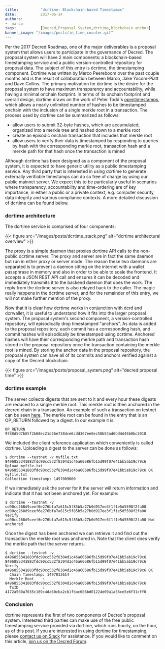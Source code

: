 ```yaml
---
title:			"dcrtime: Blockchain-based Timestamps"
date:			2017-06-14
authors:
-  marco
tags:			[Decred,Proposal System,dcrtime,blockchain anchor]
banner_image: "/images/posts/in_time_counter.gif"
---
```


Per the 2017 Decred Roadmap, one of the major deliverables is a proposal system that allows users to participate in the governance of Decred.  The proposal system will have 2 main components: a blockchain-based timestamping service and a public version-controlled repository for proposal data.  The subject of this entry is dcrtime, the timestamping component.  Dcrtime was written by Marco Peereboom over the past couple months and is the result of collaboration between Marco, Jake Yocom-Piatt and Dave Collins.  The primary motivation for dcrtime is the desire for the proposal system to have maximum transparency and accountability, while having a minimal onchain footprint.  In terms of its onchain footprint and overall design, dcrtime draws on the work of Peter Todd's [opentimestamps](https://petertodd.org/2016/opentimestamps-announcement), which allows a nearly unlimited number of hashes to be timestamped onchain with the inclusion of a single merkle root in a transaction.  The process used by dcrtime can be summarized as follows:

* allow users to submit 32-byte hashes, which are accumulated, organized into a merkle tree and hashed down to a merkle root
* create an episodic onchain transaction that includes that merkle root
* allow users to verify their data is timestamped by responding to queries by hash with the corresponding merkle root, transaction hash and a merkle path for that hash once the transaction is mined

Although dcrtime has been designed as a component of the proposal system, it is expected to have generic utility as a public timestamping service.  Any third party that is interested in using dcrtime to generate externally verifiable timestamps can do so free of charge by using our public mainnet server.  We expect this to be particularly useful in scenarios where transparency, accountability and time-ordering are of key importance, in either a public or a private context, e.g. computer security, data integrity and various compliance contexts.  A more detailed discussion of dcrtime can be found below.

<!--more-->

### dcrtime architecture

The dcrtime service is comprised of four components:

{{< figure src="/images/posts/dcrtime_stack.png" alt="dcrtime architectural overview" >}}

The proxy is a simple daemon that proxies dcrtime API calls to the non-public dcrtime server.  The proxy and server are  in fact the same daemon but run in either proxy or server mode.  The reason these two daemons are separated is to prevent a daemon sitting on the internet with a wallet passphrase in memory and also in order to be able to scale the frontend.  It accepts a JSON REST API call and ensures it can be decoded and immediately transmits it to the backend daemon that does the work.  The reply from the dcrtime server is also relayed back to the caller. The magic really happens in the dcrtime server, and for the remainder of this entry, we will not make further mention of the proxy.

Now that it is clear how dcrtime works in conjunction with dcrd and dcrwallet, it is useful to understand how it fits into the larger proposal system.  The proposal system's second component, a version-controlled repository, will episodically drop timestamped "anchors".  As data is added to the proposal repository, each commit has a corresponding hash, and commit hashes will episodically be timestamped using dcrtime.  Anchored hashes will have their corresponding merkle path and transaction hash stored in the proposal repository once the transaction containing the merkle root is mined.  By storing the anchor data in the proposal repository, the proposal system can have all of its commits and anchors verified against a copy of the Decred blockchain.

{{< figure src="/images/posts/proposal_system.png" alt="decred proposal time" >}}

### dcrtime example

The server collects digests that are sent to it and every hour these digests are reduced to a single merkle root.  This merkle root is then anchored in the decred chain in a transaction.  An example of such a transaction on testnet can be seen [here](https://testnet.decred.org/tx/554b27c309ac9a8dab8ae261bb13dcfcdd351aa5f196322c112f04d106e000f3). The merkle root can be found in the entry that is an OP_RETURN followed by a digest.  In our example it is:
```
OP_RETURN 9788d5d7b85f2b68ec21d26e738dce6cdd367ee0ec58b53ad6bd4d46b0bc3018
```

We included the client reference application which conveniently is called dcrtime. Uploading a digest to the server can be done as follows:
```
$ dcrtime --testnet -v myfile.txt
8496855341883fdc90cc532f8304d1c46a60586fb15d99f07e41bb5ab19c79c6 Upload myfile.txt
8496855341883fdc90cc532f8304d1c46a60586fb15d99f07e41bb5ab19c79c6 OK     myfile.txt
Collection timestamp: 1497009600
```

If we immediately ask the server for it the server will return information and indicate that it has not been anchored yet.  For example:
```
$ dcrtime --testnet -v
cd90cc268d9ceef6e276bfa7a615c5f85b5a27b0d917ee3f1f1e5d5598f2fa00
cd90cc268d9ceef6e276bfa7a615c5f85b5a27b0d917ee3f1f1e5d5598f2fa00 Verify
cd90cc268d9ceef6e276bfa7a615c5f85b5a27b0d917ee3f1f1e5d5598f2fa00 Not anchored

```

Once the digest has been anchored we can retrieve it and find out the transaction the merkle root was anchored in.  Note that the client does verify the merkle path that the server returns.
```
$ dcrtime --testnet -v 8496855341883fdc90cc532f8304d1c46a60586fb15d99f07e41bb5ab19c79c6
8496855341883fdc90cc532f8304d1c46a60586fb15d99f07e41bb5ab19c79c6 Verify
8496855341883fdc90cc532f8304d1c46a60586fb15d99f07e41bb5ab19c79c6 OK
  Chain Timestamp: 1497013614
  Merkle Root    : 8496855341883fdc90cc532f8304d1c46a60586fb15d99f07e41bb5ab19c79c6
  TxID           : 4172a560a7035c169c4da60cba2cb1fbac686bd01224e09a1a56ce5e6f31cff0
```

### Conclusion

dcrtime represents the first of two components of Decred's proposal system.  Interested third parties can make use of the free public timestamping service provided via dcrtime, which runs hourly, on the hour, as of this post.  If you are interested in using dcrtime for timestamping, please [contact us on Slack](https://decred.slack.com/) for assistance.  If you would like to comment on this article, [join us on the Decred Forum](https://forum.decred.org/threads/dcrtime-blockchain-based-timestamps.5423/).
